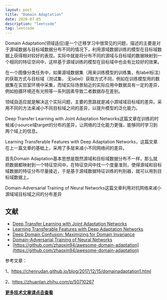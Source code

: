```yaml
---
layout: post
title: "Domain Adaptation"
date: 2020-07-05
description: "leetcode"
tag: leetcode 
--- 
```


Domain Adaptation(领域适应)是一个迁移学习中很常见的问题，描述的主要是对于源域数据与目标域数据分布不同的情况下，利用源域数据训练的模型在目标域数据上获得相对较好的表现。实际中就是将分布不同的源域与目标域的数据映射到一个相同的特征空间中，这样基于源域训练的模型在目标域中也会有比较好的效果。

在一个图像分类任务中，如果源域数据集（用来训练模型的训练集，有label标注）的获取方式与目标域（测试集， 无label）获取方式不同，例如在训练模型用的数据集在实验室环境中采集，而域实际场景贴近的实际应用中数据具有一定的差异，例如拍摄环境还有光照等一系列因素导致二者数据存在差别。

领域自适应就是解决这个实际问题，主要的思路就是减小源域域目标域的差异。采用不同的方法来减小不同目标域之间的差异，以提升模型的泛化能力。

Deep Transfer Learning with Joint Adaptation Networks这篇文章在训练的时候减小source域target的分布的差异，让网络的泛化能力更强，能够同时学习到两个域上的信息。


Learning Transferable Features with Deep Adaptation Networks，这篇文章在上一篇文章的基础上，采用了多层来减小不同网络间的差异。


首先Domain Adaptation基本思想是既然源域和目标域数据分布不一样，那么就把数据都映射到一个特征空间中，在特征空间中找一个度量准则，使得源域和目标域数据的特征分布尽量接近，于是基于源域数据特征训练的判别器，就可以用到目标域数据上。

Domain-Adversarial Training of Neural Networks这篇文章利用对抗网络来减小源域域目标域之间的分布差异


## 文献

* [Deep Transfer Learning with Joint Adaptation Networks](https://arxiv.org/pdf/1605.06636.pdf)
* [Learning Transferable Features with Deep Adaptation Networks](http://proceedings.mlr.press/v37/long15.pdf)
* [Deep Domain Confusion: Maximizing for Domain Invariance](https://arxiv.org/pdf/1412.3474.pdf)
* [Domain-Adversarial Training of Neural Networks](https://dl.acm.org/doi/abs/10.5555/2946645.2946704)
* [https://github.com/zhaoxin94/awesome-domain-adaptation](https://github.com/zhaoxin94/awesome-domain-adaptation)

参考文章：

1、https://chenrudan.github.io/blog/2017/12/15/domainadaptation1.html

2、https://zhuanlan.zhihu.com/p/50710267

**[更多技术文章请点击查看](https://lxztju.github.io/tags/)**